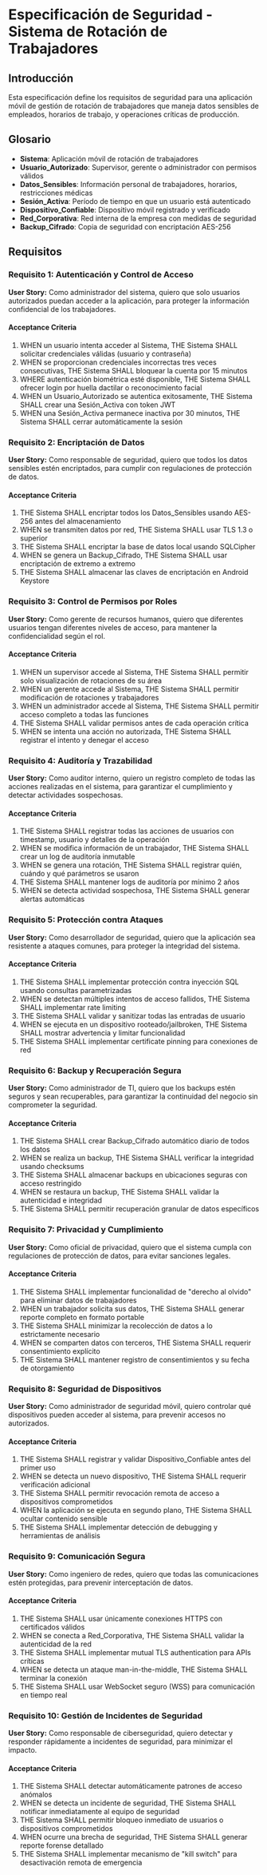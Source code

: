 # Especificación de Seguridad - Sistema de Rotación de Trabajadores

## Introducción

Esta especificación define los requisitos de seguridad para una aplicación móvil de gestión de rotación de trabajadores que maneja datos sensibles de empleados, horarios de trabajo, y operaciones críticas de producción.

## Glosario

- **Sistema**: Aplicación móvil de rotación de trabajadores
- **Usuario_Autorizado**: Supervisor, gerente o administrador con permisos válidos
- **Datos_Sensibles**: Información personal de trabajadores, horarios, restricciones médicas
- **Sesión_Activa**: Período de tiempo en que un usuario está autenticado
- **Dispositivo_Confiable**: Dispositivo móvil registrado y verificado
- **Red_Corporativa**: Red interna de la empresa con medidas de seguridad
- **Backup_Cifrado**: Copia de seguridad con encriptación AES-256

## Requisitos

### Requisito 1: Autenticación y Control de Acceso

**User Story:** Como administrador del sistema, quiero que solo usuarios autorizados puedan acceder a la aplicación, para proteger la información confidencial de los trabajadores.

#### Acceptance Criteria

1. WHEN un usuario intenta acceder al Sistema, THE Sistema SHALL solicitar credenciales válidas (usuario y contraseña)
2. WHEN se proporcionan credenciales incorrectas tres veces consecutivas, THE Sistema SHALL bloquear la cuenta por 15 minutos
3. WHERE autenticación biométrica esté disponible, THE Sistema SHALL ofrecer login por huella dactilar o reconocimiento facial
4. WHEN un Usuario_Autorizado se autentica exitosamente, THE Sistema SHALL crear una Sesión_Activa con token JWT
5. WHEN una Sesión_Activa permanece inactiva por 30 minutos, THE Sistema SHALL cerrar automáticamente la sesión

### Requisito 2: Encriptación de Datos

**User Story:** Como responsable de seguridad, quiero que todos los datos sensibles estén encriptados, para cumplir con regulaciones de protección de datos.

#### Acceptance Criteria

1. THE Sistema SHALL encriptar todos los Datos_Sensibles usando AES-256 antes del almacenamiento
2. WHEN se transmiten datos por red, THE Sistema SHALL usar TLS 1.3 o superior
3. THE Sistema SHALL encriptar la base de datos local usando SQLCipher
4. WHEN se genera un Backup_Cifrado, THE Sistema SHALL usar encriptación de extremo a extremo
5. THE Sistema SHALL almacenar las claves de encriptación en Android Keystore

### Requisito 3: Control de Permisos por Roles

**User Story:** Como gerente de recursos humanos, quiero que diferentes usuarios tengan diferentes niveles de acceso, para mantener la confidencialidad según el rol.

#### Acceptance Criteria

1. WHEN un supervisor accede al Sistema, THE Sistema SHALL permitir solo visualización de rotaciones de su área
2. WHEN un gerente accede al Sistema, THE Sistema SHALL permitir modificación de rotaciones y trabajadores
3. WHEN un administrador accede al Sistema, THE Sistema SHALL permitir acceso completo a todas las funciones
4. THE Sistema SHALL validar permisos antes de cada operación crítica
5. WHEN se intenta una acción no autorizada, THE Sistema SHALL registrar el intento y denegar el acceso

### Requisito 4: Auditoría y Trazabilidad

**User Story:** Como auditor interno, quiero un registro completo de todas las acciones realizadas en el sistema, para garantizar el cumplimiento y detectar actividades sospechosas.

#### Acceptance Criteria

1. THE Sistema SHALL registrar todas las acciones de usuarios con timestamp, usuario y detalles de la operación
2. WHEN se modifica información de un trabajador, THE Sistema SHALL crear un log de auditoría inmutable
3. WHEN se genera una rotación, THE Sistema SHALL registrar quién, cuándo y qué parámetros se usaron
4. THE Sistema SHALL mantener logs de auditoría por mínimo 2 años
5. WHEN se detecta actividad sospechosa, THE Sistema SHALL generar alertas automáticas

### Requisito 5: Protección contra Ataques

**User Story:** Como desarrollador de seguridad, quiero que la aplicación sea resistente a ataques comunes, para proteger la integridad del sistema.

#### Acceptance Criteria

1. THE Sistema SHALL implementar protección contra inyección SQL usando consultas parametrizadas
2. WHEN se detectan múltiples intentos de acceso fallidos, THE Sistema SHALL implementar rate limiting
3. THE Sistema SHALL validar y sanitizar todas las entradas de usuario
4. WHEN se ejecuta en un dispositivo rooteado/jailbroken, THE Sistema SHALL mostrar advertencia y limitar funcionalidad
5. THE Sistema SHALL implementar certificate pinning para conexiones de red

### Requisito 6: Backup y Recuperación Segura

**User Story:** Como administrador de TI, quiero que los backups estén seguros y sean recuperables, para garantizar la continuidad del negocio sin comprometer la seguridad.

#### Acceptance Criteria

1. THE Sistema SHALL crear Backup_Cifrado automático diario de todos los datos
2. WHEN se realiza un backup, THE Sistema SHALL verificar la integridad usando checksums
3. THE Sistema SHALL almacenar backups en ubicaciones seguras con acceso restringido
4. WHEN se restaura un backup, THE Sistema SHALL validar la autenticidad e integridad
5. THE Sistema SHALL permitir recuperación granular de datos específicos

### Requisito 7: Privacidad y Cumplimiento

**User Story:** Como oficial de privacidad, quiero que el sistema cumpla con regulaciones de protección de datos, para evitar sanciones legales.

#### Acceptance Criteria

1. THE Sistema SHALL implementar funcionalidad de "derecho al olvido" para eliminar datos de trabajadores
2. WHEN un trabajador solicita sus datos, THE Sistema SHALL generar reporte completo en formato portable
3. THE Sistema SHALL minimizar la recolección de datos a lo estrictamente necesario
4. WHEN se comparten datos con terceros, THE Sistema SHALL requerir consentimiento explícito
5. THE Sistema SHALL mantener registro de consentimientos y su fecha de otorgamiento

### Requisito 8: Seguridad de Dispositivos

**User Story:** Como administrador de seguridad móvil, quiero controlar qué dispositivos pueden acceder al sistema, para prevenir accesos no autorizados.

#### Acceptance Criteria

1. THE Sistema SHALL registrar y validar Dispositivo_Confiable antes del primer uso
2. WHEN se detecta un nuevo dispositivo, THE Sistema SHALL requerir verificación adicional
3. THE Sistema SHALL permitir revocación remota de acceso a dispositivos comprometidos
4. WHEN la aplicación se ejecuta en segundo plano, THE Sistema SHALL ocultar contenido sensible
5. THE Sistema SHALL implementar detección de debugging y herramientas de análisis

### Requisito 9: Comunicación Segura

**User Story:** Como ingeniero de redes, quiero que todas las comunicaciones estén protegidas, para prevenir interceptación de datos.

#### Acceptance Criteria

1. THE Sistema SHALL usar únicamente conexiones HTTPS con certificados válidos
2. WHEN se conecta a Red_Corporativa, THE Sistema SHALL validar la autenticidad de la red
3. THE Sistema SHALL implementar mutual TLS authentication para APIs críticas
4. WHEN se detecta un ataque man-in-the-middle, THE Sistema SHALL terminar la conexión
5. THE Sistema SHALL usar WebSocket seguro (WSS) para comunicación en tiempo real

### Requisito 10: Gestión de Incidentes de Seguridad

**User Story:** Como responsable de ciberseguridad, quiero detectar y responder rápidamente a incidentes de seguridad, para minimizar el impacto.

#### Acceptance Criteria

1. THE Sistema SHALL detectar automáticamente patrones de acceso anómalos
2. WHEN se detecta un incidente de seguridad, THE Sistema SHALL notificar inmediatamente al equipo de seguridad
3. THE Sistema SHALL permitir bloqueo inmediato de usuarios o dispositivos comprometidos
4. WHEN ocurre una brecha de seguridad, THE Sistema SHALL generar reporte forense detallado
5. THE Sistema SHALL implementar mecanismo de "kill switch" para desactivación remota de emergencia